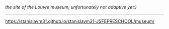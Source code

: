 _the site of the Louvre museum, unfortunately not adaptive yet:)_
***
https://stanislavm31.github.io/stanislavm31-JSFEPRESCHOOL/museum/
